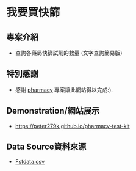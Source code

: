 # 我要買快篩

## 專案介紹

- 查詢各藥局快篩試劑的數量 (文字查詢簡易版)

## 特別感謝

- 感謝 [pharmacy](https://github.com/SOSELab401/pharmacy) 專案讓此網站得以完成:).

## Demonstration/網站展示

- https://peter279k.github.io/pharmacy-test-kit

## Data Source資料來源

- [Fstdata.csv](https://data.nhi.gov.tw/resource/Nhi_Fst/Fstdata.csv)
